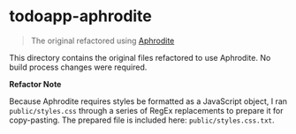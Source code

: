 # todoapp-aphrodite

> The original refactored using [Aphrodite](https://github.com/Khan/aphrodite)

This directory contains the original files refactored to use Aphrodite. No build process changes were required.

**Refactor Note**

Because Aphrodite requires styles be formatted as a JavaScript object, I ran `public/styles.css` through a series of RegEx replacements to prepare it for copy-pasting. The prepared file is included here: `public/styles.css.txt`.
